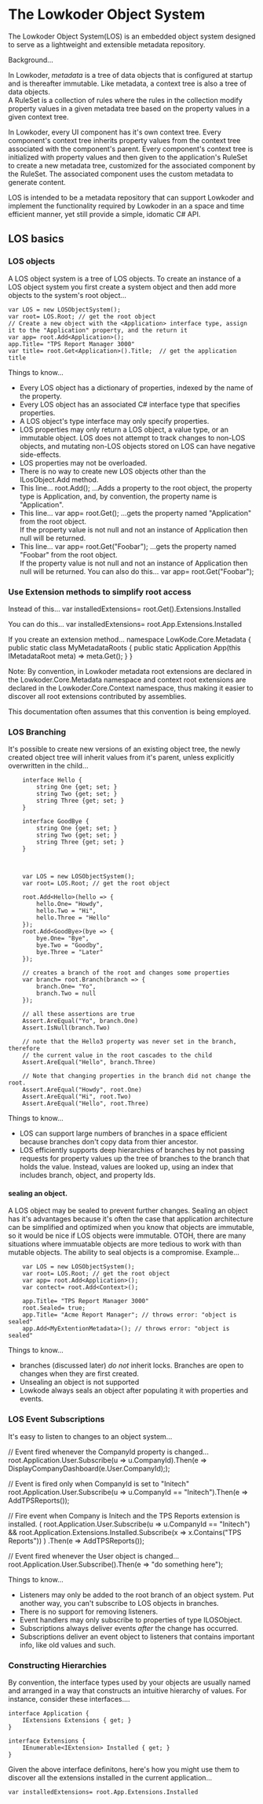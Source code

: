 ﻿# The Lowkoder Object System

The Lowkoder Object System(LOS) is an embedded object system designed to serve as a lightweight and extensible metadata repository.

Background...

In Lowkoder, *metadata* is a tree of data objects that is configured at startup and is thereafter immutable.
Like metadata, a context tree is also a tree of data objects.  
A RuleSet is a collection of rules where the rules in the collection modify property values in a given 
metadata tree based on the property values in a given context tree.

In Lowkoder, every UI component has it's own context tree. 
Every component's context tree inherits property values from the context tree associated with the component's parent.
Every component's context tree is initialized with property values and then given to the application's RuleSet to create a new metadata tree, customized 
for the associated component by the RuleSet.
The associated component uses the custom metadata to generate content.

LOS is intended to be a metadata repository that can support Lowkoder and implement the functionality required by 
Lowkoder in an a space and time efficient manner, yet still provide a simple, idomatic C# API.

## LOS basics

### LOS objects
A LOS object system is a tree of LOS objects.
To create an instance of a LOS object system you first create a system object and then add more objects to the system's root object...

    var LOS = new LOSObjectSystem();
	var root= LOS.Root; // get the root object
	// Create a new object with the <Application> interface type, assign it to the "Application" property, and the return it
	var app= root.Add<Application>(); 
	app.Title= "TPS Report Manager 3000"
	var title= root.Get<Application>().Title;  // get the application title

Things to know...
- Every LOS object has a dictionary of properties, indexed by the name of the property.
- Every LOS object has an associated C# interface type that specifies properties.
- A LOS object's type interface may only specify properties.
- LOS properties may only return a LOS object, a value type, or an immutable object.
	LOS does not attempt to track changes to non-LOS objects, and mutating non-LOS objects stored on LOS can have negative side-effects.
- LOS properties may not be overloaded.
- There is no way to create new LOS objects other than the ILosObject.Add method.
- This line...
		root.Add<Application>(); 
	...Adds a property to the root object, the property type is Application, and, by convention, the property name is "Application".
- This line...
		var app= root.Get<Application>(); 
	...gets the property named "Application" from the root object.  
	If the property value is not null and not an instance of Application then null will be returned.
- This line...
		var app= root.Get<Application>("Foobar"); 
	...gets the property named "Foobar" from the root object.  
	If the property value is not null and not an instance of Application then null will be returned.
	You can also do this... 
		var app= root.Get("Foobar"); 


### Use Extension methods to simplify root access

Instead of this...
	var installedExtensions= root.Get<App>().Extensions.Installed

You can do this...
	var installedExtensions= root.App.Extensions.Installed

If you create an extension method...
	namespace LowKode.Core.Metadata {
		public static class MyMetadataRoots {
			public static Application App(this IMetadataRoot meta) => meta.Get<App>();
		}
	}

Note: By convention, in Lowkoder metadata root extensions are declared in the Lowkoder.Core.Metadata namespace 
and context root extensions are declared in the Lowkoder.Core.Context namespace, thus making it easier 
to discover all root extensions contributed by assemblies.

This documentation often assumes that this convention is being employed.

### LOS Branching

It's possible to create new versions of an existing object tree, the newly created object tree will inherit values 
from it's parent, unless explicitly overwritten in the child...
	
		interface Hello {
			string One {get; set; }
			string Two {get; set; }
			string Three {get; set; }
		}

		interface GoodBye {
			string One {get; set; }
			string Two {get; set; }
			string Three {get; set; }
		}



	    var LOS = new LOSObjectSystem();
		var root= LOS.Root; // get the root object

		root.Add<Hello>(hello => {
			hello.One= "Howdy",
			hello.Two = "Hi",
			hello.Three = "Hello"
		}); 
		root.Add<GoodBye>(bye => {
			bye.One= "Bye",
			bye.Two = "Goodby",
			bye.Three = "Later"
		}); 

		// creates a branch of the root and changes some properties
		var branch= root.Branch(branch => {
			branch.One= "Yo",
			branch.Two = null
		}); 

		// all these assertions are true
		Assert.AreEqual("Yo", branch.One)
		Assert.IsNull(branch.Two)

		// note that the Hello3 property was never set in the branch, therefore 
		// the current value in the root cascades to the child
		Assert.AreEqual("Hello", branch.Three)

		// Note that changing properties in the branch did not change the root.
		Assert.AreEqual("Howdy", root.One)
		Assert.AreEqual("Hi", root.Two)
		Assert.AreEqual("Hello", root.Three)

Things to know...
- LOS can support large numbers of branches in a space efficient because branches don't copy data from thier ancestor.
- LOS efficiently supports deep hierarchies of branches by not passing requests for property values up the tree of 
branches to the branch that holds the value.  Instead, values are looked up, using an index that includes branch, object, and property Ids.



#### sealing an object.
A LOS object may be sealed to prevent further changes.
Sealing an object has it's advantages because it's often the case that application architecture can be simplified 
and optimized when you know that objects are immutable, so it would be nice if LOS objects were immutable.
OTOH, there are many situations where immuatable objects are more tedious to work with than mutable objects.
The ability to seal objects is a compromise.
Example... 

```
    var LOS = new LOSObjectSystem();
	var root= LOS.Root; // get the root object
	var app= root.Add<Application>(); 
	var contect= root.Add<Context>();

	app.Title= "TPS Report Manager 3000"
	root.Sealed= true;
	app.Title= "Acme Report Manager"; // throws error: "object is sealed"
	app.Add<MyExtentionMetadata>(); // throws error: "object is sealed"
```

Things to know...
- branches (discussed later) *do not* inherit locks.  Branches are open to changes when they are first created.
- Unsealing an object is not supported 
- Lowkode always seals an object after populating it with properties and events.


### LOS Event Subscriptions
	
It's easy to listen to changes to an object system...

// Event fired whenever the CompanyId property is changed...
root.Application.User.Subscribe(u => u.CompanyId).Then(e => DisplayCompanyDashboard(e.User.CompanyId););

// Event is fired only when CompanyId is set to "Initech"
root.Application.User.Subscribe(u => u.CompanyId == "Initech").Then(e => AddTPSReports());

// Fire event when Company is Initech and the TPS Reports extension is installed.
(		root.Application.User.Subscribe(u => u.CompanyId == "Initech")
	&&	root.Application.Extensions.Installed.Subscribe(x => x.Contains("TPS Reports"))
)
.Then(e => AddTPSReports());

// Event fired whenever the User object is changed...
root.Application.User.Subscribe().Then(e => "do something here");
	
Things to know...
- Listeners may only be added to the root branch of an object system. 
	Put another way, you can't subscribe to LOS objects in branches.
- There is no support for removing listeners.
- Event handlers may only subscribe to properties of type ILOSObject.
- Subscriptions always deliver events *after* the change has occurred.
- Subscriptions deliver an event object to listeners that contains important info, like old values and such.

### Constructing Hierarchies 

By convention, the interface types used by your objects are usually named and arranged in a way that constructs an intuitive hierarchy of values.
For instance, consider these interfaces....

	interface Application {
		IExtensions Extensions { get; } 
	}

	interface Extensions {
		IEnumerable<IExtension> Installed { get; } 
	}

Given the above interface definitons, here's how you might use them to discover all the extensions installed in the current application...

	var installedExtensions= root.App.Extensions.Installed
